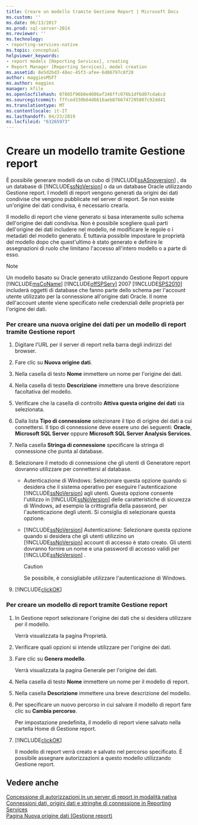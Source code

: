 ```yaml
---
title: Creare un modello tramite Gestione Report | Microsoft Docs
ms.custom: ''
ms.date: 06/13/2017
ms.prod: sql-server-2014
ms.reviewer: ''
ms.technology:
- reporting-services-native
ms.topic: conceptual
helpviewer_keywords:
- report models [Reporting Services], creating
- Report Manager [Reporting Services], model creation
ms.assetid: 8e5d2bd3-48ec-45f3-afee-6d86797c8f28
author: maggiesMSFT
ms.author: maggies
manager: kfile
ms.openlocfilehash: 07865f96b0e4086af346ffc076b1df6d07cda6cd
ms.sourcegitcommit: f7fced330b64d6616aeb8766747295807c92dd41
ms.translationtype: MT
ms.contentlocale: it-IT
ms.lasthandoff: 04/23/2019
ms.locfileid: "63265973"
---
```

# <a name="create-a-model-using-report-manager"></a>Creare un modello tramite Gestione report
  È possibile generare modelli da un cubo di [!INCLUDE[ssASnoversion](../includes/ssasnoversion-md.md)] , da un database di [!INCLUDE[ssNoVersion](../includes/ssnoversion-md.md)] o da un database Oracle utilizzando Gestione report. I modelli di report vengono generati da origini dei dati condivise che vengono pubblicate nel server di report. Se non esiste un'origine dei dati condivisa, è necessario crearla.  
  
 Il modello di report che viene generato si basa interamente sullo schema dell'origine dei dati condivisa. Non è possibile scegliere quali parti dell'origine dei dati includere nel modello, né modificare le regole o i metadati del modello generato. È tuttavia possibile impostare le proprietà del modello dopo che quest'ultimo è stato generato e definire le assegnazioni di ruolo che limitano l'accesso all'intero modello o a parte di esso.  
  
> [!NOTE]  
>  Un modello basato su Oracle generato utilizzando Gestione Report oppure [!INCLUDE[msCoName](../includes/msconame-md.md)] [!INCLUDE[offSPServ](../includes/offspserv-md.md)] 2007 [!INCLUDE[SPS2010](../includes/sps2010-md.md)] includerà oggetti di database che fanno parte dello schema per l'account utente utilizzato per la connessione all'origine dati Oracle. Il nome dell'account utente viene specificato nelle credenziali delle proprietà per l'origine dei dati.  
  
### <a name="to-create-a-new-data-source-for-a-report-model-using-report-manager"></a>Per creare una nuova origine dei dati per un modello di report tramite Gestione report  
  
1.  Digitare l'URL per il server di report nella barra degli indirizzi del browser.  
  
2.  Fare clic su **Nuova origine dati**.  
  
3.  Nella casella di testo **Nome** immettere un nome per l'origine dei dati.  
  
4.  Nella casella di testo **Descrizione** immettere una breve descrizione facoltativa del modello.  
  
5.  Verificare che la casella di controllo **Attiva questa origine dei dati** sia selezionata.  
  
6.  Dalla lista **Tipo di connessione** selezionare il tipo di origine dei dati a cui connettersi. Il tipo di connessione deve essere uno dei seguenti: **Oracle**, **Microsoft SQL Server** oppure **Microsoft SQL Server Analysis Services**.  
  
7.  Nella casella **Stringa di connessione** specificare la stringa di connessione che punta al database.  
  
8.  Selezionare il metodo di connessione che gli utenti di Generatore report dovranno utilizzare per connettersi al database.  
  
    -   Autenticazione di Windows: Selezionare questa opzione quando si desidera che il sistema operativo per eseguire l'autenticazione [!INCLUDE[ssNoVersion](../includes/ssnoversion-md.md)] agli utenti. Questa opzione consente l'utilizzo in [!INCLUDE[ssNoVersion](../includes/ssnoversion-md.md)] delle caratteristiche di sicurezza di Windows, ad esempio la crittografia della password, per l'autenticazione degli utenti. Si consiglia di selezionare questa opzione.  
  
    -   [!INCLUDE[ssNoVersion](../includes/ssnoversion-md.md)] Autenticazione: Selezionare questa opzione quando si desidera che gli utenti utilizzino un [!INCLUDE[ssNoVersion](../includes/ssnoversion-md.md)] account di accesso è stato creato. Gli utenti dovranno fornire un nome e una password di accesso validi per [!INCLUDE[ssNoVersion](../includes/ssnoversion-md.md)] .  
  
        > [!CAUTION]  
        >  Se possibile, è consigliabile utilizzare l'autenticazione di Windows.  
  
9. [!INCLUDE[clickOK](../includes/clickok-md.md)]  
  
### <a name="to-create-a-report-model-using-report-manager"></a>Per creare un modello di report tramite Gestione report  
  
1.  In Gestione report selezionare l'origine dei dati che si desidera utilizzare per il modello.  
  
     Verrà visualizzata la pagina Proprietà.  
  
2.  Verificare quali opzioni si intende utilizzare per l'origine dei dati.  
  
3.  Fare clic su **Genera modello**.  
  
     Verrà visualizzata la pagina Generale per l'origine dei dati.  
  
4.  Nella casella di testo **Nome** immettere un nome per il modello di report.  
  
5.  Nella casella **Descrizione** immettere una breve descrizione del modello.  
  
6.  Per specificare un nuovo percorso in cui salvare il modello di report fare clic su **Cambia percorso**.  
  
     Per impostazione predefinita, il modello di report viene salvato nella cartella Home di Gestione report.  
  
7.  [!INCLUDE[clickOK](../includes/clickok-md.md)]  
  
     Il modello di report verrà creato e salvato nel percorso specificato. È possibile assegnare autorizzazioni a questo modello utilizzando Gestione report.  
  
## <a name="see-also"></a>Vedere anche  
 [Concessione di autorizzazioni in un server di report in modalità nativa](security/granting-permissions-on-a-native-mode-report-server.md)   
 [Connessioni dati, origini dati e stringhe di connessione in Reporting Services](../../2014/reporting-services/data-connections-data-sources-and-connection-strings-in-reporting-services.md)   
 [Pagina Nuova origine dati &#40;Gestione report&#41;](../../2014/reporting-services/new-data-source-page-report-manager.md)  
  
  
